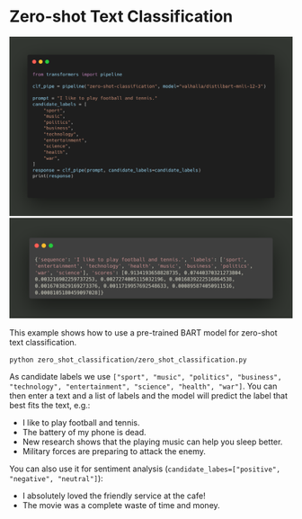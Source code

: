 # Zero-shot Text Classification

![Alt text](../code_png_images/zero_shot_classification.png?raw=true)
![Alt text](../code_png_images/zero_shot_classification_response.png?raw=true)

This example shows how to use a pre-trained BART model for zero-shot text classification.

```bash
python zero_shot_classification/zero_shot_classification.py
```

As candidate labels we use `["sport", "music", "politics", "business", "technology", "entertainment", "science", "health", "war"]`.
You can then enter a text and a list of labels and the model will predict the label that best fits the text, e.g.:

- I like to play football and tennis.
- The battery of my phone is dead.
- New research shows that the playing music can help you sleep better.
- Military forces are preparing to attack the enemy.

You can also use it for sentiment analysis (`candidate_labes=["positive", "negative", "neutral"]`):

- I absolutely loved the friendly service at the cafe!
- The movie was a complete waste of time and money.
